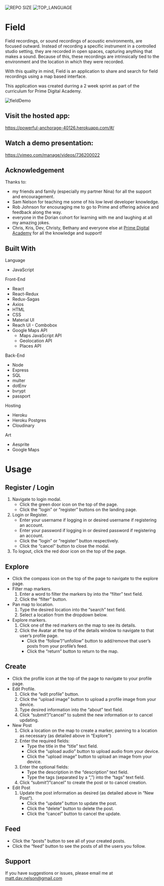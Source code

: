 ![REPO SIZE](https://img.shields.io/github/repo-size/scottbromander/the_marketplace.svg?style=flat-square)
![TOP_LANGUAGE](https://img.shields.io/github/languages/top/scottbromander/the_marketplace.svg?style=flat-square)

Field
======
Field recordings, or sound recordings of acoustic environments, are focused outward. Instead of recording a specific instrument in a controlled studio setting, they are recorded in open spaces, capturing anything that makes a sound. Because of this, these recordings are intrinsically tied to the environment and the location in which they were recorded.

With this quality in mind, Field is an application to share and search for field recordings using a map based interface.

This application was created durring a 2 week sprint as part of the curriculum for Prime Digital Academy.

![fieldDemo](https://user-images.githubusercontent.com/98720000/181917474-8850a8e5-8779-4ab8-90fa-63e5778adbd9.gif)

Visit the hosted app:
------
https://powerful-anchorage-40126.herokuapp.com/#/

Watch a demo presentation:
------
https://vimeo.com/manage/videos/736200022

## Acknowledgement
Thanks to: 
- my friends and family (especially my partner Nina) for all the support and encouragement.  
- Sam Nelson for teaching me some of his low level developer knowledge.
- Rob Johnson for encouraging me to go to Prime and offering advice and feedback along the way.
- everyone in the Dorian cohort for learning with me and laughing at all my amazing jokes.
- Chris, Kris, Dev, Christy, Bethany and everyone else at [Prime Digital Academy](www.primeacademy.io) for all the knowledge and support!

## Built With
Language
- JavaScript

Front-End
- React
- React-Redux
- Redux-Sagas
- Axios
- HTML
- CSS
- Material UI
- Reach UI - Combobox
- Google Maps API
    - Maps JavaScript API
    - Geolocation API
    - Places API

Back-End
- Node
- Express
- SQL
- multer
- dotEnv
- bvrypt
- passport

Hosting
- Heroku
- Heroku Postgres
- Cloudinary

Art
- Aesprite
- Google Maps


Usage
======
Register / Login
------
1. Navigate to login modal.
    - Click the green door icon on the top of the page.
    - Click the “login” or “register” buttons on the landing page.
2. Login or Register.
    - Enter your username if logging in or desired username if registering an account.
    - Enter your password if logging in or desired password if registering an account.
    - Click the “login” or “register” button respectively.
    - Click the “cancel” button to close the modal.
3. To logout, click the red door icon on the top of the page.

Explore
------
- Click the compass icon on the top of the page to navigate to the explore page.
- Filter map markers.
    1. Enter a word to filter the markers by into the “filter” text field.
    2. Click the “filter” button.
- Pan map to location.
    1. Type the desired location into the “search” text field.
    2. Select a location from the dropdown below.
- Explore markers.
    1. Click one of the red markers on the map to see its details.
    2. Click the Avatar at the top of the details window to navigate to that user’s profile page.
        - Click the “follow”/“unfollow” button to add/remove that user’s posts from your profile’s feed.
        - Click the “return” button to return to the map.
        
Create
------
- Click the profile icon at the top of the page to navigate to your profile page.
- Edit Profile.
    1. Click the “edit profile” button.
    2. Click the “upload image” button to upload a profile image from your device.
    3. Type desired information into the “about” text field.
    4. Click “submit”/”cancel” to submit the new information or to cancel updating.
- New Post
    1. Click a location on the map to create a marker, panning to a location as necessary (as detailed above in “Explore”)
    2. Enter the required fields:
        - Type the title in the “title” text field.
        - Click the “upload audio” button to upload audio from your device.
        - Click the “upload image” button to upload an image from your device.
    3. Enter the optional fields:
        - Type the description in the “description” text field.
        - Type the tags (separated by a “,”) into the “tags” text field.
    4. Click “submit”/”cancel” to create the post or to cancel creation.
- Edit Post
    1. Update the post information as desired (as detailed above in “New Post”).
        - Click the “update” button to update the post.
        - Click the “delete” button to delete the post.
        - Click the “cancel” button to cancel the update.
        
Feed
------
- Click the “posts” button to see all of your created posts.
- Click the “feed” button to see the posts of all the users you follow.

## Support
If you have suggestions or issues, please email me at matt.dav.nelson@gmail.com


